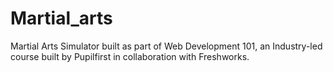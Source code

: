# Martial_arts

Martial Arts Simulator built as part of Web Development 101, an Industry-led course built by Pupilfirst in collaboration with Freshworks.
